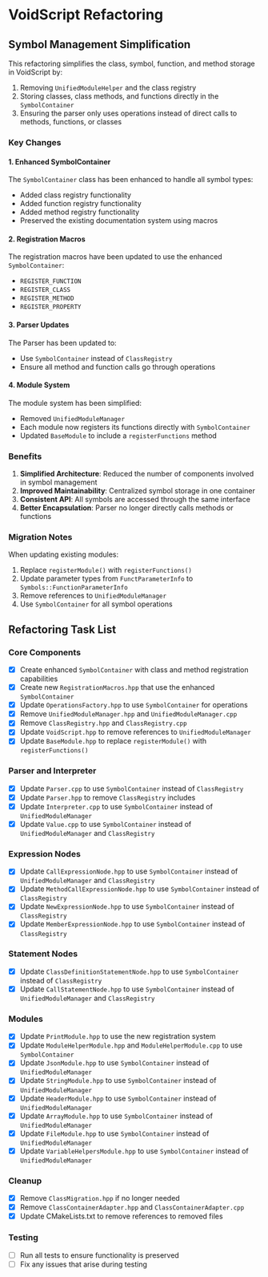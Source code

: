 # VoidScript Refactoring

## Symbol Management Simplification

This refactoring simplifies the class, symbol, function, and method storage in VoidScript by:

1. Removing `UnifiedModuleHelper` and the class registry
2. Storing classes, class methods, and functions directly in the `SymbolContainer`
3. Ensuring the parser only uses operations instead of direct calls to methods, functions, or classes

### Key Changes

#### 1. Enhanced SymbolContainer

The `SymbolContainer` class has been enhanced to handle all symbol types:
- Added class registry functionality
- Added function registry functionality
- Added method registry functionality
- Preserved the existing documentation system using macros

#### 2. Registration Macros

The registration macros have been updated to use the enhanced `SymbolContainer`:
- `REGISTER_FUNCTION`
- `REGISTER_CLASS`
- `REGISTER_METHOD`
- `REGISTER_PROPERTY`

#### 3. Parser Updates

The Parser has been updated to:
- Use `SymbolContainer` instead of `ClassRegistry`
- Ensure all method and function calls go through operations

#### 4. Module System

The module system has been simplified:
- Removed `UnifiedModuleManager`
- Each module now registers its functions directly with `SymbolContainer`
- Updated `BaseModule` to include a `registerFunctions` method

### Benefits

1. **Simplified Architecture**: Reduced the number of components involved in symbol management
2. **Improved Maintainability**: Centralized symbol storage in one container
3. **Consistent API**: All symbols are accessed through the same interface
4. **Better Encapsulation**: Parser no longer directly calls methods or functions

### Migration Notes

When updating existing modules:
1. Replace `registerModule()` with `registerFunctions()`
2. Update parameter types from `FunctParameterInfo` to `Symbols::FunctionParameterInfo`
3. Remove references to `UnifiedModuleManager`
4. Use `SymbolContainer` for all symbol operations

## Refactoring Task List

### Core Components
- [x] Create enhanced `SymbolContainer` with class and method registration capabilities
- [x] Create new `RegistrationMacros.hpp` that use the enhanced `SymbolContainer`
- [x] Update `OperationsFactory.hpp` to use `SymbolContainer` for operations
- [x] Remove `UnifiedModuleManager.hpp` and `UnifiedModuleManager.cpp`
- [x] Remove `ClassRegistry.hpp` and `ClassRegistry.cpp`
- [x] Update `VoidScript.hpp` to remove references to `UnifiedModuleManager`
- [x] Update `BaseModule.hpp` to replace `registerModule()` with `registerFunctions()`

### Parser and Interpreter
- [x] Update `Parser.cpp` to use `SymbolContainer` instead of `ClassRegistry`
- [x] Update `Parser.hpp` to remove `ClassRegistry` includes
- [x] Update `Interpreter.cpp` to use `SymbolContainer` instead of `UnifiedModuleManager`
- [x] Update `Value.cpp` to use `SymbolContainer` instead of `UnifiedModuleManager` and `ClassRegistry`

### Expression Nodes
- [x] Update `CallExpressionNode.hpp` to use `SymbolContainer` instead of `UnifiedModuleManager` and `ClassRegistry`
- [x] Update `MethodCallExpressionNode.hpp` to use `SymbolContainer` instead of `ClassRegistry`
- [x] Update `NewExpressionNode.hpp` to use `SymbolContainer` instead of `ClassRegistry`
- [x] Update `MemberExpressionNode.hpp` to use `SymbolContainer` instead of `ClassRegistry`

### Statement Nodes
- [x] Update `ClassDefinitionStatementNode.hpp` to use `SymbolContainer` instead of `ClassRegistry`
- [x] Update `CallStatementNode.hpp` to use `SymbolContainer` instead of `UnifiedModuleManager` and `ClassRegistry`

### Modules
- [x] Update `PrintModule.hpp` to use the new registration system
- [x] Update `ModuleHelperModule.hpp` and `ModuleHelperModule.cpp` to use `SymbolContainer`
- [x] Update `JsonModule.hpp` to use `SymbolContainer` instead of `UnifiedModuleManager`
- [x] Update `StringModule.hpp` to use `SymbolContainer` instead of `UnifiedModuleManager`
- [x] Update `HeaderModule.hpp` to use `SymbolContainer` instead of `UnifiedModuleManager`
- [x] Update `ArrayModule.hpp` to use `SymbolContainer` instead of `UnifiedModuleManager`
- [x] Update `FileModule.hpp` to use `SymbolContainer` instead of `UnifiedModuleManager`
- [x] Update `VariableHelpersModule.hpp` to use `SymbolContainer` instead of `UnifiedModuleManager`

### Cleanup
- [x] Remove `ClassMigration.hpp` if no longer needed
- [x] Remove `ClassContainerAdapter.hpp` and `ClassContainerAdapter.cpp`
- [x] Update CMakeLists.txt to remove references to removed files

### Testing
- [ ] Run all tests to ensure functionality is preserved
- [ ] Fix any issues that arise during testing